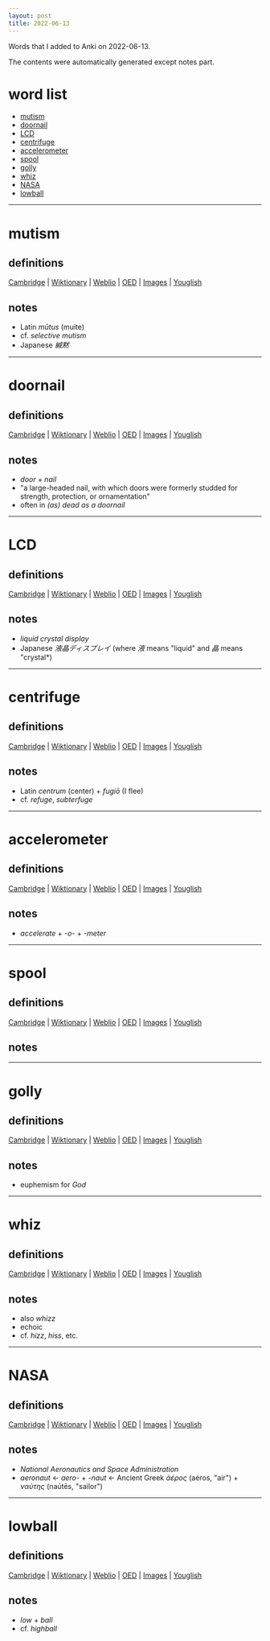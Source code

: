 ```yaml
---
layout: post
title: 2022-06-13
---
```


Words that I added to Anki on 2022-06-13.

The contents were automatically generated except notes part.
# word list
- [mutism](#mutism)
- [doornail](#doornail)
- [LCD](#lcd)
- [centrifuge](#centrifuge)
- [accelerometer](#accelerometer)
- [spool](#spool)
- [golly](#golly)
- [whiz](#whiz)
- [NASA](#nasa)
- [lowball](#lowball)

---

# mutism
## definitions
[Cambridge](https://dictionary.cambridge.org/us/dictionary/english/mutism)
|
[Wiktionary](https://en.wiktionary.org/wiki/mutism#English)
|
[Weblio](https://ejje.weblio.jp/content_find?query=mutism&searchType=exact)
|
[OED](https://www.oed.com/search?q=mutism)
|
[Images](https://www.google.com/search?tbm=isch&q=mutism)
|
[Youglish](https://youglish.com/pronounce/mutism/english/us)

## notes
- Latin *mūtus* (muite)
- cf. *selective mutism*
- Japanese *緘黙*

---

# doornail
## definitions
[Cambridge](https://dictionary.cambridge.org/us/dictionary/english/doornail)
|
[Wiktionary](https://en.wiktionary.org/wiki/doornail#English)
|
[Weblio](https://ejje.weblio.jp/content_find?query=doornail&searchType=exact)
|
[OED](https://www.oed.com/search?q=doornail)
|
[Images](https://www.google.com/search?tbm=isch&q=doornail)
|
[Youglish](https://youglish.com/pronounce/doornail/english/us)

## notes
- *door* + *nail*
- "a large-headed nail, with which doors were formerly studded for strength, protection, or ornamentation"
- often in *(as) dead as a doornail*

---

# LCD
## definitions
[Cambridge](https://dictionary.cambridge.org/us/dictionary/english/LCD)
|
[Wiktionary](https://en.wiktionary.org/wiki/LCD#English)
|
[Weblio](https://ejje.weblio.jp/content_find?query=LCD&searchType=exact)
|
[OED](https://www.oed.com/search?q=LCD)
|
[Images](https://www.google.com/search?tbm=isch&q=LCD)
|
[Youglish](https://youglish.com/pronounce/LCD/english/us)

## notes
- *liquid crystal display*
- Japanese *液晶ディスプレイ* (where *液* means "liquid" and *晶* means "crystal*)

---

# centrifuge
## definitions
[Cambridge](https://dictionary.cambridge.org/us/dictionary/english/centrifuge)
|
[Wiktionary](https://en.wiktionary.org/wiki/centrifuge#English)
|
[Weblio](https://ejje.weblio.jp/content_find?query=centrifuge&searchType=exact)
|
[OED](https://www.oed.com/search?q=centrifuge)
|
[Images](https://www.google.com/search?tbm=isch&q=centrifuge)
|
[Youglish](https://youglish.com/pronounce/centrifuge/english/us)

## notes
- Latin *centrum* (center) + *fugiō* (I flee)
- cf. *refuge*, *subterfuge*

---

# accelerometer
## definitions
[Cambridge](https://dictionary.cambridge.org/us/dictionary/english/accelerometer)
|
[Wiktionary](https://en.wiktionary.org/wiki/accelerometer#English)
|
[Weblio](https://ejje.weblio.jp/content_find?query=accelerometer&searchType=exact)
|
[OED](https://www.oed.com/search?q=accelerometer)
|
[Images](https://www.google.com/search?tbm=isch&q=accelerometer)
|
[Youglish](https://youglish.com/pronounce/accelerometer/english/us)

## notes
- *accelerate* + *-o-* + *-meter*

---

# spool
## definitions
[Cambridge](https://dictionary.cambridge.org/us/dictionary/english/spool)
|
[Wiktionary](https://en.wiktionary.org/wiki/spool#English)
|
[Weblio](https://ejje.weblio.jp/content_find?query=spool&searchType=exact)
|
[OED](https://www.oed.com/search?q=spool)
|
[Images](https://www.google.com/search?tbm=isch&q=spool)
|
[Youglish](https://youglish.com/pronounce/spool/english/us)

## notes

---

# golly
## definitions
[Cambridge](https://dictionary.cambridge.org/us/dictionary/english/golly)
|
[Wiktionary](https://en.wiktionary.org/wiki/golly#English)
|
[Weblio](https://ejje.weblio.jp/content_find?query=golly&searchType=exact)
|
[OED](https://www.oed.com/search?q=golly)
|
[Images](https://www.google.com/search?tbm=isch&q=golly)
|
[Youglish](https://youglish.com/pronounce/golly/english/us)

## notes
- euphemism for *God*

---

# whiz
## definitions
[Cambridge](https://dictionary.cambridge.org/us/dictionary/english/whiz)
|
[Wiktionary](https://en.wiktionary.org/wiki/whiz#English)
|
[Weblio](https://ejje.weblio.jp/content_find?query=whiz&searchType=exact)
|
[OED](https://www.oed.com/search?q=whiz)
|
[Images](https://www.google.com/search?tbm=isch&q=whiz)
|
[Youglish](https://youglish.com/pronounce/whiz/english/us)

## notes
- also *whizz*
- echoic
- cf. *hizz*, *hiss*, etc.

---

# NASA
## definitions
[Cambridge](https://dictionary.cambridge.org/us/dictionary/english/NASA)
|
[Wiktionary](https://en.wiktionary.org/wiki/NASA#English)
|
[Weblio](https://ejje.weblio.jp/content_find?query=NASA&searchType=exact)
|
[OED](https://www.oed.com/search?q=NASA)
|
[Images](https://www.google.com/search?tbm=isch&q=NASA)
|
[Youglish](https://youglish.com/pronounce/NASA/english/us)

## notes
- *National Aeronautics and Space Administration*
- *aeronaut* <- *aero-* + *-naut* <- Ancient Greek *ἀέρος* (aéros, "air") + *ναύτης* (naútēs, "sailor")

---

# lowball
## definitions
[Cambridge](https://dictionary.cambridge.org/us/dictionary/english/lowball)
|
[Wiktionary](https://en.wiktionary.org/wiki/lowball#English)
|
[Weblio](https://ejje.weblio.jp/content_find?query=lowball&searchType=exact)
|
[OED](https://www.oed.com/search?q=lowball)
|
[Images](https://www.google.com/search?tbm=isch&q=lowball)
|
[Youglish](https://youglish.com/pronounce/lowball/english/us)

## notes
- *low* + *ball*
- cf. *highball*

